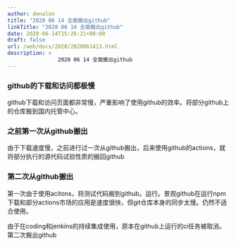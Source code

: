 ```yaml
---
author: denalon
title: "2020 06 14 全面搬出github"
linkTitle: "2020 06 14 全面搬出github"
date: 2020-06-14T15:26:21+08:00
draft: false
url: /web/docs/2020/2020061413.html
description: > 
                2020 06 14 全面搬出github
---
```


### github的下载和访问都极慢

github下载和访问页面都非常慢，严重影响了使用github的效率。将部分github上的仓库搬到国内托管中心。


### 之前第一次从github搬出

由于下载速度慢，之前进行过一次从github搬出，后来使用github的actions，就将部分执行的源代码试验性质的搬回github

### 第二次从github搬出

第一次由于使用acitons，将测试代码搬到github。运行。景观github在运行npm下载和部分actions市场的应用是速度很快，但git仓库本身的同步太慢。仍然不适合使用。

由于在coding和jenkins的持续集成使用，原本在github上运行的ci任务被取消。第二次搬出github